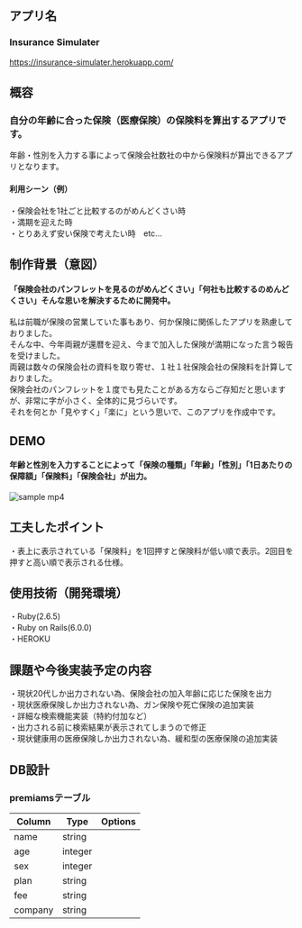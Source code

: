 ## アプリ名
### Insurance Simulater
https://insurance-simulater.herokuapp.com/
## 概容
### 自分の年齢に合った保険（医療保険）の保険料を算出するアプリです。
年齢・性別を入力する事によって保険会社数社の中から保険料が算出できるアプリとなります。  

#### 利用シーン（例）
・保険会社を1社ごと比較するのがめんどくさい時  
・満期を迎えた時  
・とりあえず安い保険で考えたい時　etc...

## 制作背景（意図）
#### 「保険会社のパンフレットを見るのがめんどくさい」「何社も比較するのめんどくさい」そんな思いを解決するために開発中。
私は前職が保険の営業していた事もあり、何か保険に関係したアプリを熟慮しておりました。  
そんな中、今年両親が還暦を迎え、今まで加入した保険が満期になった言う報告を受けました。  
両親は数々の保険会社の資料を取り寄せ、１社１社保険会社の保険料を計算しておりました。  
保険会社のパンフレットを１度でも見たことがある方ならご存知だと思いますが、非常に字が小さく、全体的に見づらいです。  
それを何とか「見やすく」「楽に」という思いで、このアプリを作成中です。

## DEMO
#### 年齢と性別を入力することによって「保険の種類」「年齢」「性別」「1日あたりの保障額」「保険料」「保険会社」が出力。
![sample mp4](https://user-images.githubusercontent.com/66234441/89405104-00467c00-d756-11ea-9ca6-9cb6c9e838b9.gif)

## 工夫したポイント
・表上に表示されている「保険料」を1回押すと保険料が低い順で表示。2回目を押すと高い順で表示される仕様。

## 使用技術（開発環境）
・Ruby(2.6.5)  
・Ruby on Rails(6.0.0)  
・HEROKU

## 課題や今後実装予定の内容
・現状20代しか出力されない為、保険会社の加入年齢に応じた保険を出力  
・現状医療保険しか出力されない為、ガン保険や死亡保険の追加実装  
・詳細な検索機能実装（特約付加など）  
・出力される前に検索結果が表示されてしまうので修正  
・現状健康用の医療保険しか出力されない為、緩和型の医療保険の追加実装

## DB設計
### premiamsテーブル
|Column|Type|Options|
|------|----|-------|
|name|string||
|age|integer||
|sex|integer||
|plan|string||
|fee|string||
|company|string||
